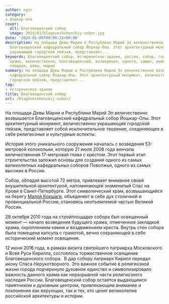```yaml
---
author: egor
category:
- йошкар-ола
cover:
  alt: Благовещенский собор
  image: 2024/01/blagoveshchenskiy-sobor.jpg
date: '2024-01-08T09:00:22+00:00'
description: На площади Девы Марии и Республики Марий Эл величественно возвышается
  Благовещенский кафедральный собор Йошкар-Олы. Этот архитектурный монумент, величественно
  украшающий городской пейзаж, представляет...
keywords: Благовещенский собор, историческое-здание, россии, собор, года, собора,
  храма, величественно, благовещенский, возведения, одного, самых, внимание, момент,
  площади, девы, марии
summary: На площади Девы Марии и Республики Марий Эл величественно возвышается Благовещенский
  кафедральный собор Йошкар-Олы. Этот архитектурный монумент, величественно украшающий
  городской пейзаж, представляет...
tag:
- историческое-здание
title: Благовещенский собор
url: /blagoveshhenskij-sobor/
---
```


На площади Девы Марии и Республики Марий Эл величественно возвышается Благовещенский кафедральный собор Йошкар-Олы. Этот архитектурный монумент, величественно украшающий городской пейзаж, представляет собой исключительное творение, соединяющее в себе религиозные и культурные аспекты.

История этого уникального сооружения началась с возведения 53-метровой колокольни, которую 21 июля 2008 года венчала величественная 17-метровая глава с крестом. Этот первый этап строительства заложил основы для создания одного из самых великолепных кафедральных соборов Поволжья, одного из самых высоких в России.

Собор, обладая высотой 72 метра, привлекает внимание своей внушительной архитектурой, напоминающей знаменитый Спас на Крови в Санкт-Петербурге. Этот символический храм, возвышающийся на берегу [Малой Кокшаги](/malaya-kokshaga/), объединяет в себе дух столичной и провинциальной России, становясь неотъемлемой частью Великой России.

29 октября 2010 года на стройплощадке собора был освященный момент — начало возведения будущего храма, отмеченное закладкой храма, окроплением камня и воздвижением креста. Внутрь стен собора была помещена капсула с грамотой, вечно сохраняющей в себе исторический момент освящения.

12 июня 2016 года, в рамках визита святейшего патриарха Московского и Всея Руси Кирилла, состоялось торжественное освящение Благовещенского собора.  В дар собору патриарх Кирилл передал икону Спаса Нерукотворного. Это важное событие в религиозной жизни города подчеркнуло духовное единство и символизировало важность данного храма как неразрывной части религиозного наследия России. Благовещенский собор остается выдающимся памятником и духовным центром, привлекающим внимание и поклонение как верующих, так и тех, кто ценит великолепие российской архитектуры и истории.
